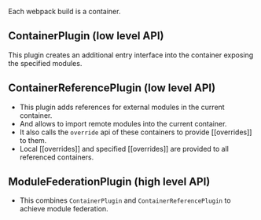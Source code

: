 Each webpack build is a container.

## ContainerPlugin (low level API)
This plugin creates an additional entry interface into the container exposing the specified modules.

## ContainerReferencePlugin (low level API)
- This plugin adds references for external modules in the current container. 
- And allows to import remote modules into the current container.
- It also calls the `override` api of these containers to provide [[overrides]] to them.
- Local [[overrides]] and specified [[overrides]] are provided to all referenced containers.

## ModuleFederationPlugin (high level API)
- This combines `ContainerPlugin` and `ContainerReferencePlugin` to achieve module federation.

